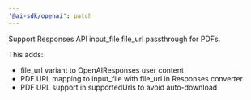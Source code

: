 ```yaml
---
'@ai-sdk/openai': patch
---
```


Support Responses API input_file file_url passthrough for PDFs.

This adds:

- file_url variant to OpenAIResponses user content
- PDF URL mapping to input_file with file_url in Responses converter
- PDF URL support in supportedUrls to avoid auto-download

